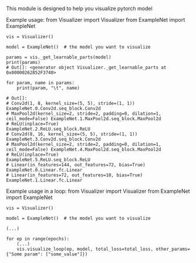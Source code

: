 This module is designed to help you visualize pytorch model

Example usage:
    from Visualizer import Visualizer
    from ExampleNet import ExampleNet

    vis = Visualizer()

    model = ExampleNet()  # the model you want to visualize

    params = vis._get_learnable_parts(model)
    print(params)
    # Out[]: <generator object Visualizer._get_learnable_parts at 0x00000262852F3740>

    for param, name in params:
        print(param, "\t", name)

    # Out[]:
    # Conv2d(1, 8, kernel_size=(5, 5), stride=(1, 1))                            ExampleNet.0.Conv2d.seq_block.Conv2d
    # MaxPool2d(kernel_size=2, stride=2, padding=0, dilation=1, ceil_mode=False) ExampleNet.1.MaxPool2d.seq_block.MaxPool2d
    # ReLU(inplace=True)                                                         ExampleNet.2.ReLU.seq_block.ReLU
    # Conv2d(8, 16, kernel_size=(5, 5), stride=(1, 1))                           ExampleNet.3.Conv2d.seq_block.Conv2d
    # MaxPool2d(kernel_size=2, stride=2, padding=0, dilation=1, ceil_mode=False) ExampleNet.4.MaxPool2d.seq_block.MaxPool2d
    # ReLU(inplace=True)                                                         ExampleNet.5.ReLU.seq_block.ReLU
    # Linear(in_features=144, out_features=72, bias=True)                        ExampleNet.0.Linear.fc.Linear
    # Linear(in_features=72, out_features=10, bias=True)                         ExampleNet.1.Linear.fc.Linear

Example usage in a loop:
    from Visualizer import Visualizer
    from ExampleNet import ExampleNet

    vis = Visualizer()

    model = ExampleNet()  # the model you want to visualize

    (...)

    for ep in range(epochs):
        (...)
        vis.visualize_loop(ep, model, total_loss=total_loss, other_params={"Some param": ["some_value"]})
